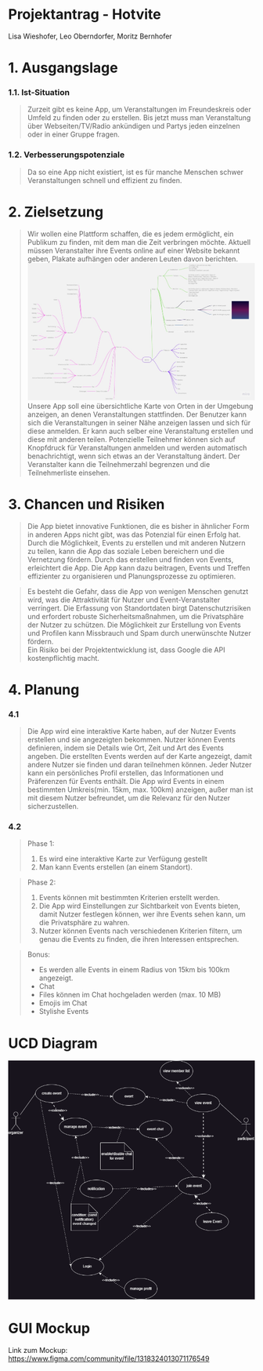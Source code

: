 # Projektantrag - Hotvite
Lisa Wieshofer, Leo Oberndorfer, Moritz Bernhofer

# 1. Ausgangslage

### 1.1. Ist-Situation
> Zurzeit gibt es keine App, um Veranstaltungen im Freundeskreis oder Umfeld zu finden oder zu erstellen. Bis jetzt muss man Veranstaltung über Webseiten/TV/Radio ankündigen und Partys jeden einzelnen oder in einer Gruppe fragen.

### 1.2. Verbesserungspotenziale
> Da so eine App nicht existiert, ist es für manche Menschen schwer Veranstaltungen schnell und effizient zu finden.


# 2. Zielsetzung
> Wir wollen eine Plattform schaffen, die es jedem ermöglicht, ein Publikum zu finden, mit dem man die Zeit verbringen möchte. Aktuell müssen Veranstalter ihre Events online auf einer Website bekannt geben, Plakate aufhängen oder anderen Leuten davon berichten.
![Mindmap](assets/Mindmap.jpg)
> Unsere App soll eine übersichtliche Karte von Orten in der Umgebung anzeigen, an denen Veranstaltungen stattfinden. Der Benutzer kann sich die Veranstaltungen in seiner Nähe anzeigen lassen und sich für diese anmelden. Er kann auch selber eine Veranstaltung erstellen und diese mit anderen teilen. Potenzielle Teilnehmer können sich auf Knopfdruck für Veranstaltungen anmelden und werden automatisch benachrichtigt, wenn sich etwas an der Veranstaltung ändert. Der Veranstalter kann die Teilnehmerzahl begrenzen und die Teilnehmerliste einsehen.


# 3. Chancen und Risiken
> Die App bietet innovative Funktionen, die es bisher in ähnlicher Form in anderen Apps nicht gibt, was das Potenzial für einen Erfolg hat. Durch die Möglichkeit, Events zu erstellen und mit anderen Nutzern zu teilen, kann die App das soziale Leben bereichern und die Vernetzung fördern. Durch das erstellen und finden von Events, erleichtert die App. Die App kann dazu beitragen, Events und Treffen effizienter zu organisieren und Planungsprozesse zu optimieren.

> Es besteht die Gefahr, dass die App von wenigen Menschen genutzt wird, was die Attraktivität für Nutzer und Event-Veranstalter verringert. Die Erfassung von Standortdaten birgt Datenschutzrisiken und erfordert robuste Sicherheitsmaßnahmen, um die Privatsphäre der Nutzer zu schützen. Die Möglichkeit zur Erstellung von Events und Profilen kann Missbrauch und Spam durch unerwünschte Nutzer fördern.<br>
Ein Risiko bei der Projektentwicklung ist, dass Google die API kostenpflichtig macht.


# 4. Planung
### 4.1
> Die App wird eine interaktive Karte haben, auf der Nutzer Events erstellen und sie angezeigten bekommen. Nutzer können Events definieren, indem sie Details wie Ort, Zeit und Art des Events angeben. Die erstellten Events werden auf der Karte angezeigt, damit andere Nutzer sie finden und daran teilnehmen können. Jeder Nutzer kann ein persönliches Profil erstellen, das Informationen und Präferenzen für Events enthält. Die App wird Events in einem bestimmten Umkreis(min. 15km, max. 100km) anzeigen, außer man ist mit diesem Nutzer befreundet, um die Relevanz für den Nutzer sicherzustellen.

### 4.2
> Phase 1:
> 1. Es wird eine interaktive Karte zur Verfügung gestellt
> 2. Man kann Events erstellen (an einem Standort).

> Phase 2:
> 1. Events können mit bestimmten Kriterien erstellt werden.
> 2. Die App wird Einstellungen zur Sichtbarkeit von Events bieten, damit Nutzer festlegen können, wer ihre Events sehen kann, um die Privatsphäre zu wahren.
> 3. Nutzer können Events nach verschiedenen Kriterien filtern, um genau die Events zu finden, die ihren Interessen entsprechen.

> Bonus:
> - Es werden alle Events in einem Radius von 15km bis 100km angezeigt.
> - Chat
> - Files können im Chat hochgeladen werden (max. 10 MB)
> - Emojis im Chat
> - Stylishe Events


# UCD Diagram

![UCD Diagram](assets/HotviteUCDiagramv4.drawio.png)

# GUI Mockup

Link zum Mockup: https://www.figma.com/community/file/1318324013071176549
